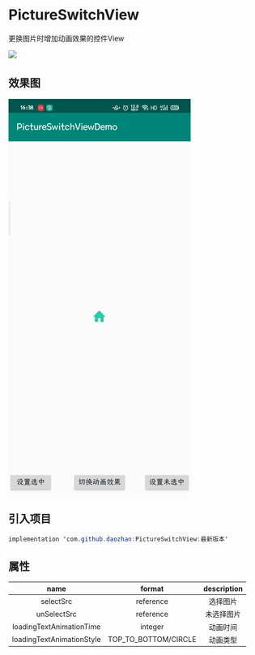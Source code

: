 # PictureSwitchView

更换图片时增加动画效果的控件View

[![](https://jitpack.io/v/daozhan/PictureSwitchView.svg)](https://jitpack.io/#daozhan/PictureSwitchView)

## 效果图

![image](https://github.com/daozhan/PictureSwitchView/blob/master/gif/Video_20200430_044313_828.gif)

## 引入项目

```java
implementation 'com.github.daozhan:PictureSwitchView:最新版本'
```

## 属性

|           name            |        format        | description |
| :-----------------------: | :------------------: | :---------: |
|         selectSrc         |      reference       |  选择图片   |
|        unSelectSrc        |      reference       | 未选择图片  |
| loadingTextAnimationTime  |       integer        |  动画时间   |
| loadingTextAnimationStyle | TOP_TO_BOTTOM/CIRCLE |  动画类型   |

